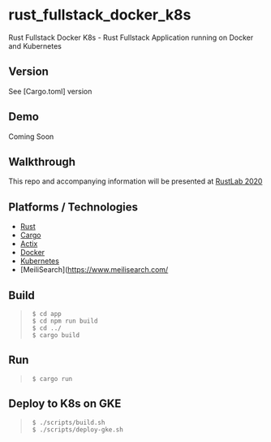 # rust_fullstack_docker_k8s
Rust Fullstack Docker K8s - Rust Fullstack Application running on Docker and Kubernetes

## Version
See [Cargo.toml] version

## Demo
Coming Soon

## Walkthrough
This repo and accompanying information will be presented at [RustLab 2020](https://www.rustlab.it/agenda/session/330894)

## Platforms / Technologies
* [Rust](https://www.rust-lang.org/en-US/)
* [Cargo](https://doc.rust-lang.org/cargo/)
* [Actix](https://actix.rs/)
* [Docker](https://www.docker.com/)
* [Kubernetes](https://kubernetes.io/)
* [MeiliSearch](https://www.meilisearch.com/


## Build
>      $ cd app
>      $ cd npm run build
>      $ cd ../
>      $ cargo build

## Run
>      $ cargo run

## Deploy to K8s on GKE
>      $ ./scripts/build.sh
>      $ ./scripts/deploy-gke.sh
